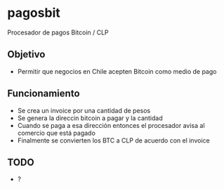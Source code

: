 # pagosbit
Procesador de pagos Bitcoin / CLP

## Objetivo
- Permitir que negocios en Chile acepten Bitcoin como medio de pago

## Funcionamiento
- Se crea un invoice por una cantidad de pesos
- Se genera la direccin bitcoin a pagar y la cantidad
- Cuando se paga a esa dirección entonces el procesador avisa al comercio que está pagado
- Finalmente se convierten los BTC a CLP de acuerdo con el invoice

## TODO
- ?
